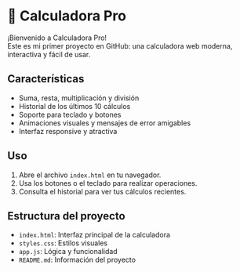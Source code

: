 # 🧮 Calculadora Pro

¡Bienvenido a Calculadora Pro!  
Este es mi primer proyecto en GitHub: una calculadora web moderna, interactiva y fácil de usar.

## Características

- Suma, resta, multiplicación y división
- Historial de los últimos 10 cálculos
- Soporte para teclado y botones
- Animaciones visuales y mensajes de error amigables
- Interfaz responsive y atractiva

## Uso

1. Abre el archivo `index.html` en tu navegador.
2. Usa los botones o el teclado para realizar operaciones.
3. Consulta el historial para ver tus cálculos recientes.

## Estructura del proyecto

- `index.html`: Interfaz principal de la calculadora
- `styles.css`: Estilos visuales
- `app.js`: Lógica y funcionalidad
- `README.md`: Información del proyecto


